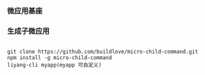 ### 微应用基座


### 生成子微应用

```

git clone https://github.com/buildlove/micro-child-command.git
npm install -g micro-child-command
liyang-cli myapp(myapp 可自定义)

```